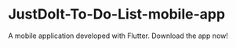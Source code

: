 # JustDoIt-To-Do-List-mobile-app
A mobile application developed with Flutter. Download the app now!

